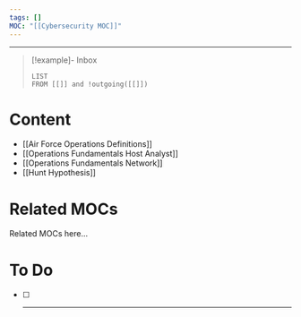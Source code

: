 ```yaml
---
tags: []
MOC: "[[Cybersecurity MOC]]"
---
```

-- --

> [!example]- Inbox
> ```dataview
> LIST
> FROM [[]] and !outgoing([[]])
> ```
# Content

- [[Air Force Operations Definitions]]
- [[Operations Fundamentals Host Analyst]]
- [[Operations Fundamentals Network]]
- [[Hunt Hypothesis]]

# Related MOCs

Related MOCs here...

# To Do

- [ ] -- --
